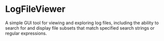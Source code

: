 # LogFileViewer
A simple GUI tool for viewing and exploring log files, including the ability to search for and display file subsets that match specified search strings or regular expressions.

